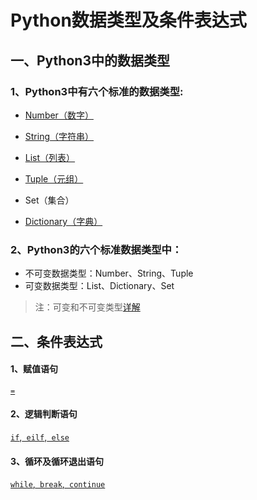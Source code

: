 # Python数据类型及条件表达式
## 一、Python3中的数据类型
### 1、Python3中有六个标准的数据类型:
- [Number（数字）](https://github.com/szk5043/python/blob/master/2%EF%BC%9A%E6%95%B0%E6%8D%AE%E7%B1%BB%E5%9E%8B%E5%8F%8A%E6%9D%A1%E4%BB%B6%E8%A1%A8%E8%BE%BE%E5%BC%8F/2%EF%BC%9A%E6%95%B0%E5%AD%97.md)

- [String（字符串）](https://github.com/szk5043/python/blob/master/2%EF%BC%9A%E6%95%B0%E6%8D%AE%E7%B1%BB%E5%9E%8B%E5%8F%8A%E6%9D%A1%E4%BB%B6%E8%A1%A8%E8%BE%BE%E5%BC%8F/3%EF%BC%9A%E5%AD%97%E7%AC%A6%E4%B8%B2.md)

- [List（列表）](https://github.com/szk5043/python/blob/master/2%EF%BC%9A%E6%95%B0%E6%8D%AE%E7%B1%BB%E5%9E%8B%E5%8F%8A%E6%9D%A1%E4%BB%B6%E8%A1%A8%E8%BE%BE%E5%BC%8F/4%EF%BC%9A%E5%88%97%E8%A1%A8.md)

- [Tuple（元组）](https://github.com/szk5043/python/blob/master/2%EF%BC%9A%E6%95%B0%E6%8D%AE%E7%B1%BB%E5%9E%8B%E5%8F%8A%E6%9D%A1%E4%BB%B6%E8%A1%A8%E8%BE%BE%E5%BC%8F/5%EF%BC%9A%E5%85%83%E7%BB%84.md)

- Set（集合）

- [Dictionary（字典）](https://github.com/szk5043/python/blob/master/2%EF%BC%9A%E6%95%B0%E6%8D%AE%E7%B1%BB%E5%9E%8B%E5%8F%8A%E6%9D%A1%E4%BB%B6%E8%A1%A8%E8%BE%BE%E5%BC%8F/6%EF%BC%9A%E5%AD%97%E5%85%B8.md)

### 2、Python3的六个标准数据类型中：

-  不可变数据类型：Number、String、Tuple
-  可变数据类型：List、Dictionary、Set
> 注：可变和不可变类型[详解](https://github.com/szk5043/python/blob/master/2%EF%BC%9A%E6%95%B0%E6%8D%AE%E7%B1%BB%E5%9E%8B%E5%8F%8A%E6%9D%A1%E4%BB%B6%E8%A1%A8%E8%BE%BE%E5%BC%8F/7%EF%BC%9A%E5%8F%AF%E5%8F%98%E5%92%8C%E4%B8%8D%E5%8F%AF%E5%8F%98%E7%B1%BB%E5%9E%8B.md)

## 二、条件表达式

#### 1、赋值语句
[`=`](https://github.com/szk5043/python/blob/master/2%EF%BC%9A%E6%95%B0%E6%8D%AE%E7%B1%BB%E5%9E%8B%E5%8F%8A%E6%9D%A1%E4%BB%B6%E8%A1%A8%E8%BE%BE%E5%BC%8F/8%EF%BC%9A%E6%9D%A1%E4%BB%B6%E8%A1%A8%E8%BE%BE%E5%BC%8F.md)

#### 2、逻辑判断语句
[`if`,` eilf`,` else`](https://github.com/szk5043/python/blob/master/2%EF%BC%9A%E6%95%B0%E6%8D%AE%E7%B1%BB%E5%9E%8B%E5%8F%8A%E6%9D%A1%E4%BB%B6%E8%A1%A8%E8%BE%BE%E5%BC%8F/8%EF%BC%9A%E6%9D%A1%E4%BB%B6%E8%A1%A8%E8%BE%BE%E5%BC%8F.md)

#### 3、循环及循环退出语句
[`while`,` break`,` continue`](https://github.com/szk5043/python/blob/master/2%EF%BC%9A%E6%95%B0%E6%8D%AE%E7%B1%BB%E5%9E%8B%E5%8F%8A%E6%9D%A1%E4%BB%B6%E8%A1%A8%E8%BE%BE%E5%BC%8F/8%EF%BC%9A%E6%9D%A1%E4%BB%B6%E8%A1%A8%E8%BE%BE%E5%BC%8F.md)

